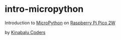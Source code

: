 # intro-micropython
Introduction to [MicroPython](https://micropython.org) on [Raspberry Pi Pico 2W](https://www.raspberrypi.com/products/raspberry-pi-pico-2/)

by [Kinabalu Coders](hello@kinabalucoders.org)

